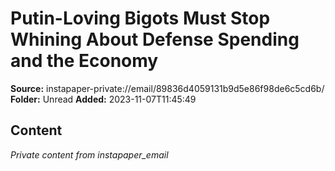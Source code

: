 # Putin-Loving Bigots Must Stop Whining About Defense Spending and the Economy

**Source:** instapaper-private://email/89836d4059131b9d5e86f98de6c5cd6b/
**Folder:** Unread
**Added:** 2023-11-07T11:45:49




## Content
*Private content from instapaper_email*
